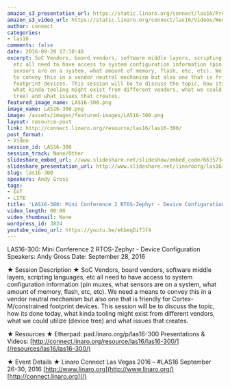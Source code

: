 ```yaml
---
amazon_s3_presentation_url: https://static.linaro.org/connect/las16/Presentations/Wednesday/LAS16-300-%20Device%20Configuration%20.pdf
amazon_s3_video_url: https://static.linaro.org/connect/las16/Videos/Wednesday/LAS16-300%20Mini%20Conference%202%20Cortex-M%20Software%20-%20Device%20Configuration.mp4
author: connect
categories:
- las16
comments: false
date: 2016-09-20 17:10:48
excerpt: SoC Vendors, board vendors, software middle layers, scripting languages,
  etc all need to have access to system configuration information (pin muxes, what
  sensors are on a system, what amount of memory, flash, etc, etc). We need a means
  to convey this in a vendor neutral mechanism but also one that is friendly for Cortex-M/constrained
  footprint devices. This session will be to discuss the topic, how its done today,
  what kinda tooling might exist from different vendors, what we could utilize (device
  tree) and what issues that creates.
featured_image_name: LAS16-300.png
image_name: LAS16-300.png
image: /assets/images/featured-images/LAS16-300.png
layout: resource-post
link: http://connect.linaro.org/resource/las16/las16-300/
post_format:
- Video
session_id: LAS16-300
session_track: None/Other
slideshare_embed_url: //www.slideshare.net/slideshow/embed_code/66357348
slideshare_presentation_url: http://www.slideshare.net/linaroorg/las16300-mini-conference-2-cortexm-software-device-configuration
slug: las16-300
speakers: Andy Gross
tags:
- IoT
- LITE
title: 'LAS16-300: Mini Conference 2 RTOS-Zephyr - Device Configuration'
video_length: 00:00
video_thumbnail: None
wordpress_id: 3824
youtube_video_url: https://youtu.be/ehbeqDi7Jf4
---
```


LAS16-300: Mini Conference 2 RTOS-Zephyr - Device Configuration
Speakers: Andy Gross
Date: September 28, 2016

★ Session Description ★
SoC Vendors, board vendors, software middle layers, scripting languages, etc all need to have access to system configuration information (pin muxes, what sensors are on a system, what amount of memory, flash, etc, etc). We need a means to convey this in a vendor neutral mechanism but also one that is friendly for Cortex-M/constrained footprint devices. This session will be to discuss the topic, how its done today, what kinda tooling might exist from different vendors, what we could utilize (device tree) and what issues that creates.

★ Resources ★
Etherpad: pad.linaro.org/p/las16-300
Presentations & Videos: [http://connect.linaro.org/resource/las16/las16-300/](/resources/las16/las16-300/)

★ Event Details ★
Linaro Connect Las Vegas 2016 – #LAS16
September 26-30, 2016
[http://www.linaro.org](http://www.linaro.org/)
[http://connect.linaro.org](/)